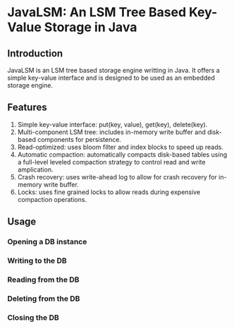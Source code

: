 # JavaLSM: An LSM Tree Based Key-Value Storage in Java

## Introduction
JavaLSM is an LSM tree based storage engine writting in Java. It offers a simple key-value interface and is designed to be used as an embedded storage engine.  

## Features
1. Simple key-value interface: put(key, value), get(key), delete(key).
2. Multi-component LSM tree: includes in-memory write buffer and disk-based components for persistence.
3. Read-optimized: uses bloom filter and index blocks to speed up reads.
4. Automatic compaction: automatically compacts disk-based tables using a full-level leveled compaction strategy to control read and write amplication.
5. Crash recovery: uses write-ahead log to allow for crash recovery for in-memory write buffer.
6. Locks: uses fine grained locks to allow reads during expensive compaction operations.

## Usage
### Opening a DB instance

### Writing to the DB

### Reading from the DB

### Deleting from the DB

### Closing the DB
